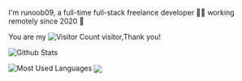 I'm runoob09, a full-time full-stack freelance developer 👨‍💻 working remotely since 2020 🚀

You are my ![Visitor Count](https://profile-counter.glitch.me/runoob09/count.svg) visitor,Thank you!

![Github Stats](https://github-readme-stats.vercel.app/api?username=runoob09&show_icons=true&count_private=true)

![Most Used Languages](https://github-readme-stats.vercel.app/api/top-langs/?username=runoob09&layout=compact)
<img align="center" src="https://github-readme-stats.vercel.app/api/wakatime?username=runoob09&theme=transparent&hide_border=true&layout=compact&langs_count=22" />
